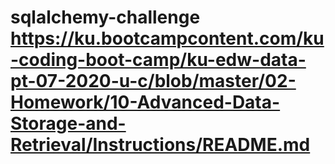 # sqlalchemy-challenge https://ku.bootcampcontent.com/ku-coding-boot-camp/ku-edw-data-pt-07-2020-u-c/blob/master/02-Homework/10-Advanced-Data-Storage-and-Retrieval/Instructions/README.md
